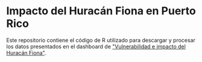 # Impacto del Huracán Fiona en Puerto Rico

Este repositorio contiene el código de R utilizado para descargar y procesar los datos presentados en el dashboard de ["Vulnerabilidad e impacto del Huracán Fiona"](https://public.tableau.com/app/profile/espacios.abiertos/viz/VulnerabilidadeimpactodelHuracnFionapormunicipio/IndicadoresdeVulnerabilidad).
